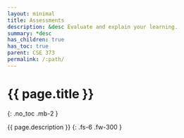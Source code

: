 ```yaml
---
layout: minimal
title: Assessments
description: &desc Evaluate and explain your learning.
summary: *desc
has_children: true
has_toc: true
parent: CSE 373
permalink: /:path/
---
```


# {{ page.title }}
{: .no_toc .mb-2 }

{{ page.description }}
{: .fs-6 .fw-300 }
